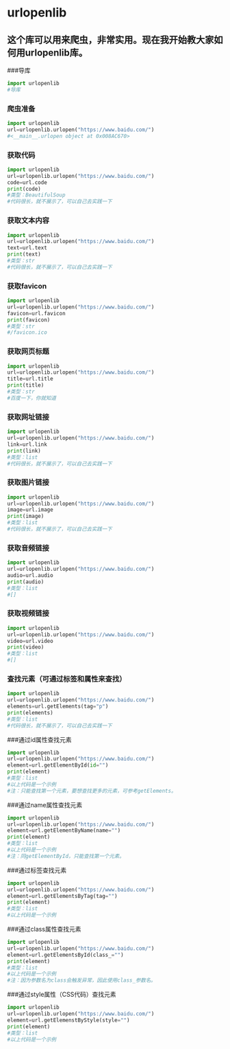 # urlopenlib
## 这个库可以用来爬虫，非常实用。现在我开始教大家如何用urlopenlib库。

###导库
```python
import urlopenlib
#导库
```

### 爬虫准备
```python
import urlopenlib
url=urlopenlib.urlopen("https://www.baidu.com/")
#<__main__.urlopen object at 0x008AC670>
```

### 获取代码
```python
import urlopenlib
url=urlopenlib.urlopen("https://www.baidu.com/")
code=url.code
print(code)
#类型：BeautifulSoup
#代码很长，就不展示了，可以自己去实践一下
```

### 获取文本内容
```python
import urlopenlib
url=urlopenlib.urlopen("https://www.baidu.com/")
text=url.text
print(text)
#类型：str
#代码很长，就不展示了，可以自己去实践一下
```

### 获取favicon
```python
import urlopenlib
url=urlopenlib.urlopen("https://www.baidu.com/")
favicon=url.favicon
print(favicon)
#类型：str
#/favicon.ico
```

### 获取网页标题
```python
import urlopenlib
url=urlopenlib.urlopen("https://www.baidu.com/")
title=url.title
print(title)
#类型：str
#百度一下，你就知道
```

### 获取网址链接
```python
import urlopenlib
url=urlopenlib.urlopen("https://www.baidu.com/")
link=url.link
print(link)
#类型：list
#代码很长，就不展示了，可以自己去实践一下
```

### 获取图片链接
```python
import urlopenlib
url=urlopenlib.urlopen("https://www.baidu.com/")
image=url.image
print(image)
#类型：list
#代码很长，就不展示了，可以自己去实践一下
```

### 获取音频链接
```python
import urlopenlib
url=urlopenlib.urlopen("https://www.baidu.com/")
audio=url.audio
print(audio)
#类型：list
#[]
```

### 获取视频链接
```python
import urlopenlib
url=urlopenlib.urlopen("https://www.baidu.com/")
video=url.video
print(video)
#类型：list
#[]
```

### 查找元素（可通过标签和属性来查找）
```python
import urlopenlib
url=urlopenlib.urlopen("https://www.baidu.com/")
elements=url.getElements(tag="p")
print(elements)
#类型：list
#代码很长，就不展示了，可以自己去实践一下
```

###通过id属性查找元素
```python
import urlopenlib
url=urlopenlib.urlopen("https://www.baidu.com/")
element=url.getElementById(id="")
print(element)
#类型：list
#以上代码是一个示例
#注：只能查找第一个元素，要想查找更多的元素，可参考getElements。
```

###通过name属性查找元素
```python
import urlopenlib
url=urlopenlib.urlopen("https://www.baidu.com/")
element=url.getElementByName(name="")
print(element)
#类型：list
#以上代码是一个示例
#注：同getElementById，只能查找第一个元素。
```

###通过标签查找元素
```python
import urlopenlib
url=urlopenlib.urlopen("https://www.baidu.com/")
element=url.getElementsByTag(tag="")
print(element)
#类型：list
#以上代码是一个示例
```

###通过class属性查找元素
```python
import urlopenlib
url=urlopenlib.urlopen("https://www.baidu.com/")
element=url.getElementsById(class_="")
print(element)
#类型：list
#以上代码是一个示例
#注：因为参数名为class会触发异常，因此使用class_参数名。
```

###通过style属性（CSS代码）查找元素
```python
import urlopenlib
url=urlopenlib.urlopen("https://www.baidu.com/")
element=url.getElemenstByStyle(style="")
print(element)
#类型：list
#以上代码是一个示例
```